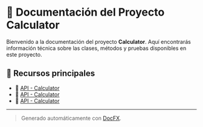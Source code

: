 # 📘 Documentación del Proyecto Calculator

Bienvenido a la documentación del proyecto **Calculator**. Aquí encontrarás información técnica sobre las clases, métodos y pruebas disponibles en este proyecto.

## 🔗 Recursos principales

- 📐 [API - Calculator](api/Calculator.Domain.html)
- 📐 [API - Calculator](api/Calculator.Domain.Calculator.html)
- 📐 [API - Calculator](bdd-report/index.html)

---

> Generado automáticamente con [DocFX](https://dotnet.github.io/docfx/).
